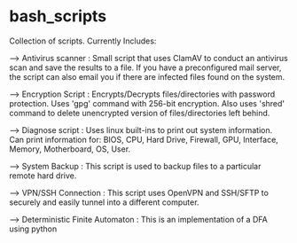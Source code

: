 # bash_scripts

Collection of scripts. Currently Includes:

--> Antivirus scanner : Small script that uses ClamAV to conduct an antivirus scan and save the results to a file. If you have a preconfigured mail server, the script can also email you if there are infected files found on the system.

--> Encryption Script : Encrypts/Decrypts files/directories with password protection. Uses 'gpg' command with 256-bit encryption. Also uses 'shred' command to delete unencrypted version of files/directories left behind.

--> Diagnose script : Uses linux built-ins to print out system information. Can print information for: BIOS, CPU, Hard Drive, Firewall, GPU, Interface, Memory, Motherboard, OS, User.

--> System Backup : This script is used to backup files to a particular remote hard drive.

--> VPN/SSH Connection : This script uses OpenVPN and SSH/SFTP to securely and easily tunnel into a different computer.

--> Deterministic Finite Automaton : This is an implementation of a DFA using python
